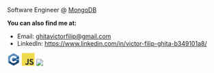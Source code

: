 <p>Software Engineer @ <a href="https://mongodb.com">MongoDB</a></p>

**You can also find me at:**  
<!-- 
![](https://img.shields.io/badge/<WORD_ON_LEFT>-<WORD_ON_RIGHT>-informational?style=flat&logo=gmail&logoColor=white&color=2bbc8a&) -->


- Email: ghitavictorfilip@gmail.com
- LinkedIn: https://www.linkedin.com/in/victor-filip-ghita-b349101a8/

<!---
tomighita/tomighita is a ✨ special ✨ repository because its `README.md` (this file) appears on your GitHub profile.
You can click the Preview link to take a look at your changes.
--->

<code><img height="30" src="https://raw.githubusercontent.com/github/explore/80688e429a7d4ef2fca1e82350fe8e3517d3494d/topics/cpp/cpp.png"></code>
<code><img height="30" src="https://raw.githubusercontent.com/github/explore/80688e429a7d4ef2fca1e82350fe8e3517d3494d/topics/javascript/javascript.png"></code>
<code><img height="30" src="https://raw.githubusercontent.com/jmnote/z-icons/master/svg/java.svg"></code>

